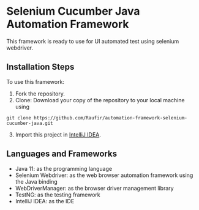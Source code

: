 # Selenium Cucumber Java Automation Framework


This framework is ready to use for UI automated test using selenium webdriver.

## Installation Steps

To use this framework:
1. Fork the repository.
2. Clone: Download your copy of the repository to your local machine using

`git clone https://github.com/Raufir/automation-framework-selenium-cucumber-java.git`

3. Import this project in [IntelliJ IDEA](https://www.jetbrains.com/idea/download/).

## Languages and Frameworks



- Java 11:  as the programming language
- Selenium Webdriver: as the web browser automation framework using the Java binding
- WebDriverManager: as the browser driver management library
- TestNG: as the testing framework
- IntelliJ IDEA: as the IDE